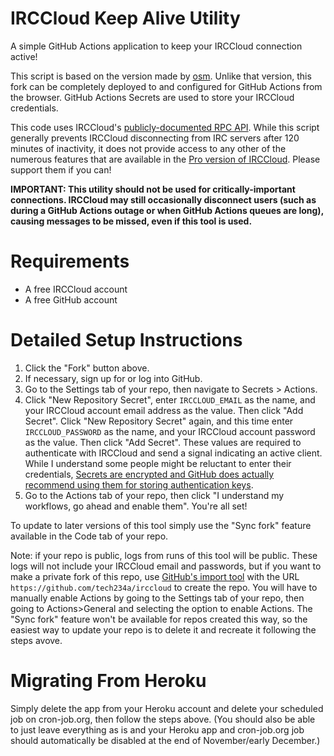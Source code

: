 # IRCCloud Keep Alive Utility

A simple GitHub Actions application to keep your IRCCloud connection active!

This script is based on the version made by [osm](https://github.com/osm/icka/). Unlike that version, this fork can be completely deployed to and configured for GitHub Actions from the browser. GitHub Actions Secrets are used to store your IRCCloud credentials.

This code uses IRCCloud's [publicly-documented RPC API](https://github.com/irccloud/irccloud-tools/wiki).
While this script generally prevents IRCCloud disconnecting from IRC servers after 120 minutes of inactivity, it does not provide access to any other of the numerous features that are available in the [Pro version of IRCCloud](https://www.irccloud.com/pricing). Please support them if you can!

**IMPORTANT: This utility should not be used for critically-important connections. IRCCloud may still occasionally disconnect users (such as during a GitHub Actions outage or when GitHub Actions queues are long), causing messages to be missed, even if this tool is used.**

Requirements
============
* A free IRCCloud account
* A free GitHub account

Detailed Setup Instructions
===========================
1. Click the "Fork" button above.
2. If necessary, sign up for or log into GitHub.
3. Go to the Settings tab of your repo, then navigate to Secrets > Actions.
4. Click "New Repository Secret", enter `IRCCLOUD_EMAIL` as the name, and your IRCCloud account email address as the value. Then click "Add Secret". Click "New Repository Secret" again, and this time enter `IRCCLOUD_PASSWORD` as the name, and your IRCCloud account password as the value. Then click "Add Secret". These values are required to authenticate with IRCCloud and send a signal indicating an active client. While I understand some people might be reluctant to enter their credentials, [Secrets are encrypted and GitHub does actually recommend using them for storing authentication keys](https://docs.github.com/en/rest/actions/secrets).
5. Go to the Actions tab of your repo, then click "I understand my workflows, go ahead and enable them". You're all set!

To update to later versions of this tool simply use the "Sync fork" feature available in the Code tab of your repo.

Note: if your repo is public, logs from runs of this tool will be public. These logs will not include your IRCCloud email and passwords, but if you want to make a private fork of this repo, use [GitHub's import tool](https://github.com/new/import) with the URL `https://github.com/tech234a/irccloud` to create the repo. You will have to manually enable Actions by going to the Settings tab of your repo, then going to Actions>General and selecting the option to enable Actions. The "Sync fork" feature won't be available for repos created this way, so the easiest way to update your repo is to delete it and recreate it following the steps avove.


Migrating From Heroku
=====================
Simply delete the app from your Heroku account and delete your scheduled job on cron-job.org, then follow the steps above. (You should also be able to just leave everything as is and your Heroku app and cron-job.org job should automatically be disabled at the end of November/early December.) 
